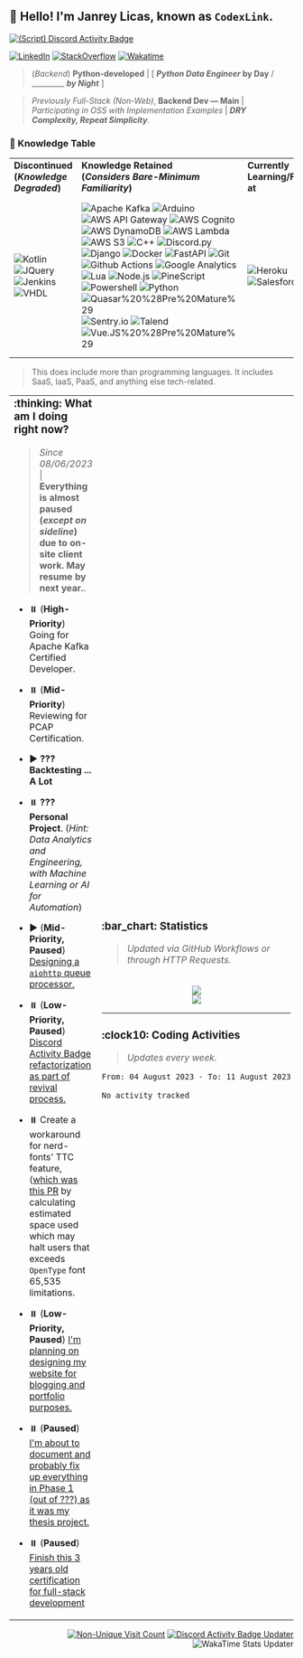 ## 👋 Hello! I'm Janrey Licas, known as `CodexLink`.

[![(Script) Discord Activity Badge](https://badgen.net/badge/Currently%20Playing/BattleBit%20Remastered%2C%20In%20Main%20Menu.%2C%20?color=61d800&labelColor=df1473&icon=discord)](https://github.com/CodexLink/CodexLink)

[![LinkedIn](https://img.shields.io/badge/-My%20LinkedIn-00979D?style=flat&logo=linkedin)](https://linkedin.com/in/CodexLink)
[![StackOverflow](https://img.shields.io/badge/-StackOverflow-F58025?style=flat&logo=stackoverflow&logoColor=white)](https://stackoverflow.com/users/5353223/codexlink)
[![Wakatime](https://wakatime.com/badge/user/b3774db8-dd9f-4205-a646-ef6d27645187.svg)](https://wakatime.com/@b3774db8-dd9f-4205-a646-ef6d27645187)

> (_Backend_) **Python-developed** | [ **_Python Data Engineer_ by Day** / _________ **_by Night_** ]

> _Previously Full-Stack (Non-Web)_, **Backend Dev — Main** | _Participating in OSS with Implementation Examples_ | _**DRY Complexity, Repeat Simplicity**_.

### :scroll: Knowledge Table

<table align="center">
  <tr>
    <td>
      <b>Discontinued<br />(<i>Knowledge Degraded</i>)</b>
    </td>
    <td>
      <b>Knowledge Retained<br />(<i>Considers Bare-Minimum Familiarity</i>)</b>
    </td>
    <td>
      <b>Currently Learning/Focusing at</b>
    </td>
    <td>
      <b>Halted</b>
    </td>
  </tr>
  <tr>
    <td>
      <img alt="Kotlin" src="https://img.shields.io/badge/-Kotlin%20%28Pre%20Mature%29-7F52FF?style=flat&logo=kotlin&logoColor=white"/>
      <img alt="JQuery" src="https://img.shields.io/badge/-JQuery-0769AD?style=flat&logo=jquery&logoColor=white"/>
      <img alt="Jenkins" src="https://img.shields.io/badge/-Jenkins%20%28Pre%20Mature%29-D24939?style=flat&logo=jenkins&logoColor=white"/>
      <img alt="VHDL" src="https://img.shields.io/badge/-VHDL-46A2F1?style=flat&logoColor=white"/>
    </td>
    <td>
        <img alt="Apache Kafka" src="https://img.shields.io/badge/-Apache%20Kafka-231F20?style=flat&logo=apachekafka&logoColor=white"/>
        <img alt="Arduino" src="https://img.shields.io/badge/-Arduino-00979D?style=flat&logo=arduino&logoColor=white"/>
        <img alt="AWS API Gateway" src="https://img.shields.io/badge/-AWS%20API%20Gateway-FF4F8B?style=flat&logo=amazonapigateway&logoColor=white"/>
        <img alt="AWS Cognito" src="https://img.shields.io/badge/-AWS%20Cognito-FF4F8B?style=flat&logo=amazonaws&logoColor=white"/>
        <img alt="AWS DynamoDB" src="https://img.shields.io/badge/-AWS%20DynamoDB-4053D6?style=flat&logo=amazondynamodb&logoColor=white"/>
        <img alt="AWS Lambda" src="https://img.shields.io/badge/-AWS%20Lambda-FF9900?style=flat&logo=awslambda&logoColor=white"/>
        <img alt="AWS S3" src="https://img.shields.io/badge/-AWS%20S3-569A31?style=flat&logo=amazons3&logoColor=white"/>
        <img alt="C++" src="https://img.shields.io/badge/-C%2B%2B-00599C?style=flat-&logo=c%2B%2B&logoColor=white"/>
        <img alt="Discord.py" src="https://img.shields.io/badge/-Discord.py-7289DA?style=flat&logo=discord&logoColor=white"/>
        <img alt="Django" src="https://img.shields.io/badge/-Django-092E20?style=flat&logo=django&logoColor=white"/>
        <img alt="Docker" src="https://img.shields.io/badge/-Docker-46A2F1?style=flat&logo=docker&logoColor=white"/>
        <img alt="FastAPI" src="https://img.shields.io/badge/FastAPI-009688?logo=fastapi&logoColor=white&style=flat"/>
        <img alt="Git" src="https://img.shields.io/badge/-Git-F05032?style=flat&logo=git&logoColor=white"/>
        <img alt="Github Actions" src="https://img.shields.io/badge/-Github Actions-2088FF?style=flat&logo=git&logoColor=white"/>
        <img alt="Google Analytics" src="https://img.shields.io/badge/-Google Analytics-E37400?style=flat&logo=google-analytics&logoColor=white"/>
        <img alt="Lua" src="https://img.shields.io/badge/Lua-2C2D72?logo=lua&logoColor=white&style=flat"/>
        <img alt="Node.js" src="https://img.shields.io/badge/Node.js-339933?logo=node.js&logoColor=white&style=flat"/>
        <img alt="PineScript" src="https://img.shields.io/badge/TradingView-PineScript-69F0AE?&style=flat"/>
        <img alt="Powershell" src="https://img.shields.io/badge/Powershell-5391FE?logo=powershell&logoColor=white&style=flat"/>
        <img alt="Python" src="https://img.shields.io/badge/-Python-33776AB?style=flat&logo=python&logoColor=white"/>
        <img alt="Quasar%20%28Pre%20Mature%29" src="https://img.shields.io/badge/Quasar-1976E2?logo=quasar&logoColor=white&style=flat"/>
        <img alt="Sentry.io" src="https://img.shields.io/badge/-Sentry.io-362D59?style=flat&logo=sentry&logoColor=white"/>
        <img alt="Talend" src="https://img.shields.io/badge/-Talend-FF6D70?style=flat&logo=talend&logoColor=white"/>
        <img alt="Vue.JS%20%28Pre%20Mature%29" src="https://img.shields.io/badge/Vue.JS-4FC08D?logo=vue.js&logoColor=white&style=flat"/>
    </td>
    <td>
        <img alt="Heroku" src="https://img.shields.io/badge/Heroku-430098?style=flat&logo=heroku&logoColor=white"/>
        <img alt="Salesforce" src="https://img.shields.io/badge/Salesforce-00A1E0?style=flat&logo=salesforce&logoColor=white"/>
    </td>
    <td>
        <img alt="Apache Kafka" src="https://img.shields.io/badge/-Apache%20Kafka-231F20?style=flat&logo=apachekafka&logoColor=white"/>
        <img alt="AWS CloudFormation" src="https://img.shields.io/badge/-AWS%20CloudFormation-FF4F8B?style=flat&logo=amazonaws&logoColor=white"/>
        <img alt="C++ (Modern)" src="https://img.shields.io/badge/-Modern%20C%2B%2B-00599C?style=flat-&logo=c%2B%2B&logoColor=white"/>
        <img alt="Firebase" src="https://img.shields.io/badge/Firebase-FFCA28?logo=firebase&logoColor=black&style=flat"/>
        <img alt="Flutter" src="https://img.shields.io/badge/Flutter-02569B?logo=flutter&logoColor=white&style=flat"/>
        <img alt="GraphQL" src="https://img.shields.io/badge/-GraphQL-E10098?style=flat&logo=graphql&logoColor=white"/>
        <img alt="Kubernetes" src="https://img.shields.io/badge/-Kubernetes-32CCE5?style=flat&logo=kubernetes&logoColor=white"/>
        <img alt="MUI" src="https://img.shields.io/badge/MUI-007FFF?logo=mui&logoColor=white&style=flat"/>
        <img alt="React" src="https://img.shields.io/badge/React-45B8D8?logo=react&logoColor=white&style=flat"/>
        <img alt="Rust" src="https://img.shields.io/badge/-Rust-000000?style=flat&logo=rust&logoColor=white"/>
        <img alt="Starlette" src="https://img.shields.io/badge/-Starlette-FFEA00?style=flat&logoColor=white"/>
        <img alt="TypeScript" src="https://img.shields.io/badge/TypeScript-3178C6?logo=typescript&logoColor=white&style=flat"/>
    </td>
  </tr>
</table>

> This does include more than programming languages. It includes SaaS, IaaS, PaaS, and anything else tech-related.

<div>
<table>
  <tr>
    <td>  
    <h3 style="margin-top: 0 !important">:thinking: What am I doing right now?</h3>

> _Since 08/06/2023_ | **Everything is almost paused (_except on sideline_) due to on-site client work. May resume by next year.**.

* :pause_button: (**High-Priority**) Going for Apache Kafka Certified Developer.

* :pause_button: (**Mid-Priority**) Reviewing for PCAP Certification.

* :arrow_forward: **??? Backtesting ... A Lot**

* :pause_button: **??? Personal Project**. (_Hint: Data Analytics and Engineering, with Machine Learning or AI for Automation_)

* :arrow_forward: (**Mid-Priority, Paused**) [Designing a `aiohttp` queue processor.](https://github.com/CodexLink/aiohttp-queue-wrapper)

* :pause_button: (**Low-Priority, Paused**) [Discord Activity Badge refactorization as part of revival process.](https://github.com/CodexLink/discord-activity-badge)

* :pause_button: Create a workaround for nerd-fonts' TTC feature, ([which was this PR](https://github.com/ryanoasis/nerd-fonts/pull/783) by calculating estimated space used which may halt users that exceeds `OpenType` font 65,535 limitations.

* :pause_button: (**Low-Priority, Paused**) [I'm planning on designing my website for blogging and portfolio purposes.](https://github.com/CodexLink/codexlink.github.io)

* :pause_button: (**Paused**) [I'm about to document and probably fix up everything in Phase 1 (out of ???) as it was my thesis project.](https://github.com/CodexLink/folioblocks)

* :pause_button: (**Paused**) [Finish this 3 years old certification for full-stack development](https://github.com/CodexLink/VueJS_ECommerce)
    </td>
    <td>
      <h3>:bar_chart: Statistics</h3>
      <blockquote><i>Updated via GitHub Workflows or through HTTP Requests.</i></blockquote>
      <div align="center">
        <br />
        <img src="https://github-readme-stats.vercel.app/api/top-langs/?username=CodexLink"/>
        <br />
        <img src="https://github-readme-stats.vercel.app/api?username=CodexLink&show_icons=true&theme=synthwave&include_all_commits=true&count_private=true&line_height=20" />
      </div>
<hr />
<h3>:clock10: Coding Activities</h3>
<blockquote><i>Updates every week.</i></blockquote>
<!--START_SECTION:waka-->

```txt
From: 04 August 2023 - To: 11 August 2023

No activity tracked
```

<!--END_SECTION:waka-->
  </td>
  </tr>
</table>
  
<div align="right">

[![Non-Unique Visit Count](https://komarev.com/ghpvc/?username=CodexLink&label=Visitor%20Profile%20Count&color=blueviolet)](https://github.com/antonkomarev/github-profile-views-counter)
[![Discord Activity Badge Updater](https://github.com/CodexLink/CodexLink/actions/workflows/DiscordBadge.yml/badge.svg?branch=latest)](https://github.com/CodexLink/CodexLink/actions/workflows/DiscordBadge.yml)
![WakaTime Stats Updater](https://github.com/CodexLink/CodexLink/workflows/WakaTime%20Stats%20Updater/badge.svg)

</div>
